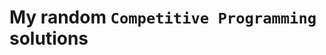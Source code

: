 # **My random `Competitive Programming` solutions**
<!--
<img align="center" src="https://telegramchannels.me/storage/media-logo/1906/competitive_programming_cpp.jpg" alt="Competitive Programming" height="400" width="420"/>

<!--![CP](https://user-images.githubusercontent.com/52233275/104930394-1b870a00-59cb-11eb-9c84-0cfb94efda2d.png)-->

<!--
<img align="center" src="https://encrypted-tbn0.gstatic.com/images?q=tbn:ANd9GcRlJiWXe708uFtNvwUon9wjqUqdggZ8gK98jA&usqp=CAU" alt="Competitive Programming" height="300" width="380" />
-->
